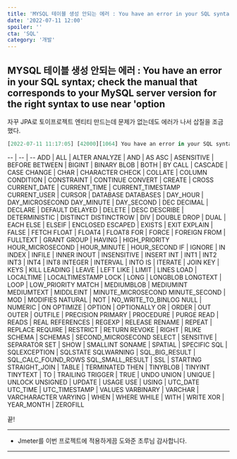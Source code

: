 ```yaml
---
title: 'MYSQL 테이블 생성 안되는 에러 : You have an error in your SQL syntax; check the manual that corresponds to your MySQL server version for the right syntax to use near option'
date: '2022-07-11 12:00'
spoiler: ''
cta: 'SQL'
category: '개발'
---
```


## MYSQL 테이블 생성 안되는 에러 : You have an error in your SQL syntax; check the manual that corresponds to your MySQL server version for the right syntax to use near 'option


자꾸 JPA로 토이프로젝트 엔티티 만드는데 문제가 없는데도 에러가 나서 삽질을 조금 했다.

 ```jsx 
[2022-07-11 11:17:05] [42000][1064] You have an error in your SQL syntax; check the manual that corresponds to your MySQL server version for the right syntax to use near 'option (id bigint not null auto_increment, is_answer bit, value varchar(255), qu' at line 1

 ```







-- | -- | --
ADD | ALL | ALTER
ANALYZE | AND | AS
ASC | ASENSITIVE | BEFORE
BETWEEN | BIGINT | BINARY
BLOB | BOTH | BY
CALL | CASCADE | CASE
CHANGE | CHAR | CHARACTER
CHECK | COLLATE | COLUMN
CONDITION | CONSTRAINT | CONTINUE
CONVERT | CREATE | CROSS
CURRENT_DATE | CURRENT_TIME | CURRENT_TIMESTAMP
CURRENT_USER | CURSOR | DATABASE
DATABASES | DAY_HOUR | DAY_MICROSECOND
DAY_MINUTE | DAY_SECOND | DEC
DECIMAL | DECLARE | DEFAULT
DELAYED | DELETE | DESC
DESCRIBE | DETERMINISTIC | DISTINCT
DISTINCTROW | DIV | DOUBLE
DROP | DUAL | EACH
ELSE | ELSEIF | ENCLOSED
ESCAPED | EXISTS | EXIT
EXPLAIN | FALSE | FETCH
FLOAT | FLOAT4 | FLOAT8
FOR | FORCE | FOREIGN
FROM | FULLTEXT | GRANT
GROUP | HAVING | HIGH_PRIORITY
HOUR_MICROSECOND | HOUR_MINUTE | HOUR_SECOND
IF | IGNORE | IN
INDEX | INFILE | INNER
INOUT | INSENSITIVE | INSERT
INT | INT1 | INT2
INT3 | INT4 | INT8
INTEGER | INTERVAL | INTO
IS | ITERATE | JOIN
KEY | KEYS | KILL
LEADING | LEAVE | LEFT
LIKE | LIMIT | LINES
LOAD | LOCALTIME | LOCALTIMESTAMP
LOCK | LONG | LONGBLOB
LONGTEXT | LOOP | LOW_PRIORITY
MATCH | MEDIUMBLOB | MEDIUMINT
MEDIUMTEXT | MIDDLEINT | MINUTE_MICROSECOND
MINUTE_SECOND | MOD | MODIFIES
NATURAL | NOT | NO_WRITE_TO_BINLOG
NULL | NUMERIC | ON
OPTIMIZE | OPTION | OPTIONALLY
OR | ORDER | OUT
OUTER | OUTFILE | PRECISION
PRIMARY | PROCEDURE | PURGE
READ | READS | REAL
REFERENCES | REGEXP | RELEASE
RENAME | REPEAT | REPLACE
REQUIRE | RESTRICT | RETURN
REVOKE | RIGHT | RLIKE
SCHEMA | SCHEMAS | SECOND_MICROSECOND
SELECT | SENSITIVE | SEPARATOR
SET | SHOW | SMALLINT
SONAME | SPATIAL | SPECIFIC
SQL | SQLEXCEPTION | SQLSTATE
SQLWARNING | SQL_BIG_RESULT | SQL_CALC_FOUND_ROWS
SQL_SMALL_RESULT | SSL | STARTING
STRAIGHT_JOIN | TABLE | TERMINATED
THEN | TINYBLOB | TINYINT
TINYTEXT | TO | TRAILING
TRIGGER | TRUE | UNDO
UNION | UNIQUE | UNLOCK
UNSIGNED | UPDATE | USAGE
USE | USING | UTC_DATE
UTC_TIME | UTC_TIMESTAMP | VALUES
VARBINARY | VARCHAR | VARCHARACTER
VARYING | WHEN | WHERE
WHILE | WITH | WRITE
XOR | YEAR_MONTH | ZEROFILL



  
끝! 

   
---

* Jmeter를 이번 프로젝트에 적용하게끔 도와준 초루님 감사합니다.

---
